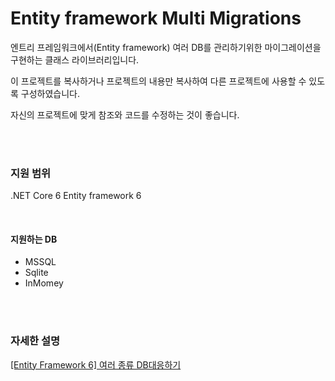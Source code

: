 # Entity framework Multi Migrations

엔트리 프레임워크에서(Entity framework) 여러 DB를 관리하기위한 마이그레이션을 구현하는 클래스 라이브러리입니다.

이 프로젝트를 복사하거나 프로젝트의 내용만 복사하여 다른 프로젝트에 사용할 수 있도록 구성하였습니다.

자신의 프로젝트에 맞게 참조와 코드를 수정하는 것이 좋습니다.

<br />
<br />

### 지원 범위

.NET Core 6
Entity framework 6

<br />

#### 지원하는 DB
- MSSQL
- Sqlite
- InMomey

<br />
<br />

### 자세한 설명
[[Entity Framework 6] 여러 종류 DB대응하기](https://blog.danggun.net/10495)